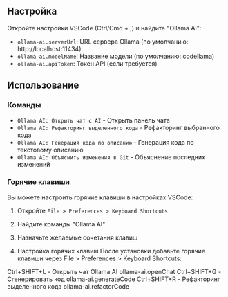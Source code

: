 ## Настройка

Откройте настройки VSCode (Ctrl/Cmd + ,) и найдите "Ollama AI":

- `ollama-ai.serverUrl`: URL сервера Ollama (по умолчанию: http://localhost:11434)
- `ollama-ai.modelName`: Название модели (по умолчанию: codellama)
- `ollama-ai.apiToken`: Токен API (если требуется)

## Использование

### Команды

- `Ollama AI: Открыть чат с AI` - Открыть панель чата
- `Ollama AI: Рефакторинг выделенного кода` - Рефакторинг выбранного кода
- `Ollama AI: Генерация кода по описанию` - Генерация кода по текстовому описанию
- `Ollama AI: Объяснить изменения в Git` - Объяснение последних изменений

### Горячие клавиши

Вы можете настроить горячие клавиши в настройках VSCode:

1. Откройте `File > Preferences > Keyboard Shortcuts`
2. Найдите команды "Ollama AI"
3. Назначьте желаемые сочетания клавиш



5. Настройка горячих клавиш
После установки добавьте горячие клавиши через File > Preferences > Keyboard Shortcuts:

Ctrl+SHIFT+L - Открыть чат Ollama AI ollama-ai.openChat
Ctrl+SHIFT+G - Сгенерировать код ollama-ai.generateCode
Ctrl+SHIFT+R - Рефакторинг выделенного кода ollama-ai.refactorCode
